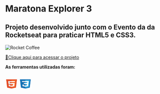## <h1>Maratona Explorer 3</h1>
<h2>Projeto desenvolvido junto com o Evento da da Rocketseat para praticar HTML5 e CSS3.</h2> 

<img align="center" alt="Rocket Coffee" src="https://i.postimg.cc/brcqNyKG/projeto-rocketcoffee.png">

[🔗Clique aqui para acessar o projeto](https://davivieira10.github.io/maratona-explorer-3/)

<b>As ferramentas utilizadas foram:</b>
<div style="display: inline_block"><br>
  <img align="center" alt="Davi-HTML" height="30" width="40" src="https://raw.githubusercontent.com/devicons/devicon/master/icons/html5/html5-original.svg">
  <img align="center" alt="Davi-CSS" height="30" width="40" src="https://raw.githubusercontent.com/devicons/devicon/master/icons/css3/css3-original.svg">
</div>
